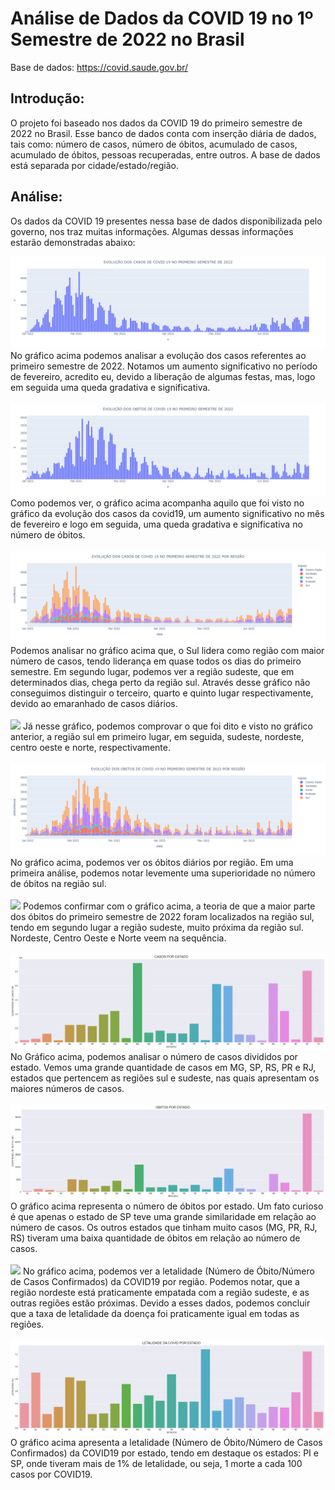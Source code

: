# Análise de Dados da COVID 19 no 1º Semestre de 2022 no Brasil
Base de dados: https://covid.saude.gov.br/

## Introdução:
O projeto foi baseado nos dados da COVID 19 do primeiro semestre de 2022 no Brasil. Esse banco de dados conta com inserção diária de dados, tais como: número de casos, número de óbitos, acumulado de casos, acumulado de óbitos, pessoas recuperadas, entre outros. A base de dados está separada por cidade/estado/região.

## Análise:

Os dados da COVID 19 presentes nessa base de dados disponibilizada pelo governo, nos traz muitas informações. Algumas dessas informações estarão demonstradas abaixo:

<img src="https://github.com/pedrrocabral/Analise-de-dados/blob/d1ec1da84de60af88f0537de25be0bcd85858bf5/Projetos/COVID19/img/EVOLU%C3%87%C3%83O%20DOS%20CASOS%20DE%20COVID%2019%20NO%20PRIMEIRO%20SEMESTRE%20DE%202022.png">
No gráfico acima podemos analisar a evolução dos casos referentes ao primeiro semestre de 2022. Notamos um aumento significativo no período de fevereiro, acredito eu, devido a liberação de algumas festas, mas, logo em seguida uma queda gradativa e significativa.
<br>
<br>
<img src="https://github.com/pedrrocabral/Analise-de-dados/blob/d1ec1da84de60af88f0537de25be0bcd85858bf5/Projetos/COVID19/img/EVOLU%C3%87%C3%83O%20DOS%20OBITOS%20DE%20COVID%2019%20NO%20PRIMEIRO%20SEMESTRE%20DE%202022.png">
Como podemos ver, o gráfico acima acompanha aquilo que foi visto no gráfico da evolução dos casos da covid19, um aumento significativo no mês de fevereiro e logo em seguida, uma queda gradativa e significativa no número de óbitos.
<br>
<br>
<img src="https://github.com/pedrrocabral/Analise-de-dados/blob/d1ec1da84de60af88f0537de25be0bcd85858bf5/Projetos/COVID19/img/EVOLU%C3%87%C3%83O%20DOS%20CASOS%20DE%20COVID%2019%20NO%20PRIMEIRO%20SEMESTRE%20DE%202022%20POR%20REGI%C3%83O.png">
Podemos analisar no gráfico acima que, o Sul lidera como região com maior número de casos, tendo liderança em quase todos os dias do primeiro semestre. Em segundo lugar, podemos ver a região sudeste, que em determinados dias, chega perto da região sul. Através desse gráfico não conseguimos distinguir o terceiro, quarto e quinto lugar respectivamente, devido ao emaranhado de casos diários.
<br>
<br>
<img src="https://github.com/pedrrocabral/Analise-de-dados/blob/d1ec1da84de60af88f0537de25be0bcd85858bf5/Projetos/COVID19/img/CASOS%20POR%20REGI%C3%83O.png">
Já nesse gráfico, podemos comprovar o que foi dito e visto no gráfico anterior, a região sul em primeiro lugar, em seguida, sudeste, nordeste, centro oeste e norte, respectivamente.
<br>
<br>
<img src="https://github.com/pedrrocabral/Analise-de-dados/blob/d1ec1da84de60af88f0537de25be0bcd85858bf5/Projetos/COVID19/img/EVOLU%C3%87%C3%83O%20DOS%20OBITOS%20DE%20COVID%2019%20NO%20PRIMEIRO%20SEMESTRE%20DE%202022%20POR%20REGI%C3%83O.png">
No gráfico acima, podemos ver os óbitos diários por região. Em uma primeira análise, podemos notar levemente uma superioridade no número de óbitos na região sul.
<br>
<br>
<img src="https://github.com/pedrrocabral/Analise-de-dados/blob/d1ec1da84de60af88f0537de25be0bcd85858bf5/Projetos/COVID19/img/OBITOS%20POR%20REGI%C3%83O.png">
Podemos confirmar com o gráfico acima, a teoria de que a maior parte dos óbitos do primeiro semestre de 2022 foram localizados na região sul, tendo em segundo lugar a região sudeste, muito próxima da região sul. Nordeste, Centro Oeste e Norte veem na sequência.
<br>
<br>
<img src="https://github.com/pedrrocabral/Analise-de-dados/blob/d1ec1da84de60af88f0537de25be0bcd85858bf5/Projetos/COVID19/img/CASOS%20POR%20ESTADO.png">
No Gráfico acima, podemos analisar o número de casos divididos por estado. Vemos uma grande quantidade de casos em MG, SP, RS, PR e RJ, estados que pertencem as regiões sul e sudeste, nas quais apresentam os maiores números de casos.
<br>
<br>
<img src="https://github.com/pedrrocabral/Analise-de-dados/blob/d1ec1da84de60af88f0537de25be0bcd85858bf5/Projetos/COVID19/img/OBITOS%20POR%20ESTADO.png">
O gráfico acima representa o número de óbitos por estado. Um fato curioso é que apenas o estado de SP teve uma grande similaridade em relação ao número de casos. Os outros estados que tinham muito casos (MG, PR, RJ, RS) tiveram uma baixa quantidade de óbitos em relação ao número de casos.
<br>
<br>
<img src="https://github.com/pedrrocabral/Analise-de-dados/blob/d1ec1da84de60af88f0537de25be0bcd85858bf5/Projetos/COVID19/img/LETALIDADE%20DA%20COVID%20POR%20REGI%C3%83O.png">
No gráfico acima, podemos ver a letalidade (Número de Óbito/Número de Casos Confirmados) da COVID19 por região. Podemos notar, que a região nordeste está praticamente empatada com a região sudeste, e as outras regiões estão próximas. Devido a esses dados, podemos concluir que a taxa de letalidade da doença foi praticamente igual em todas as regiões.
<br>
<br>
<img src="https://github.com/pedrrocabral/Analise-de-dados/blob/d1ec1da84de60af88f0537de25be0bcd85858bf5/Projetos/COVID19/img/LETALIDADE%20DA%20COVID%20POR%20ESTADO.png">
O gráfico acima apresenta a letalidade (Número de Óbito/Número de Casos Confirmados) da COVID19 por estado, tendo em destaque os estados: PI e SP, onde tiveram mais de 1% de letalidade, ou seja, 1 morte a cada 100 casos por COVID19.
